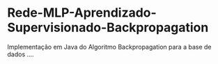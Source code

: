 # Rede-MLP-Aprendizado-Supervisionado-Backpropagation
Implementação em Java do Algoritmo Backpropagation para a base de dados .... 
